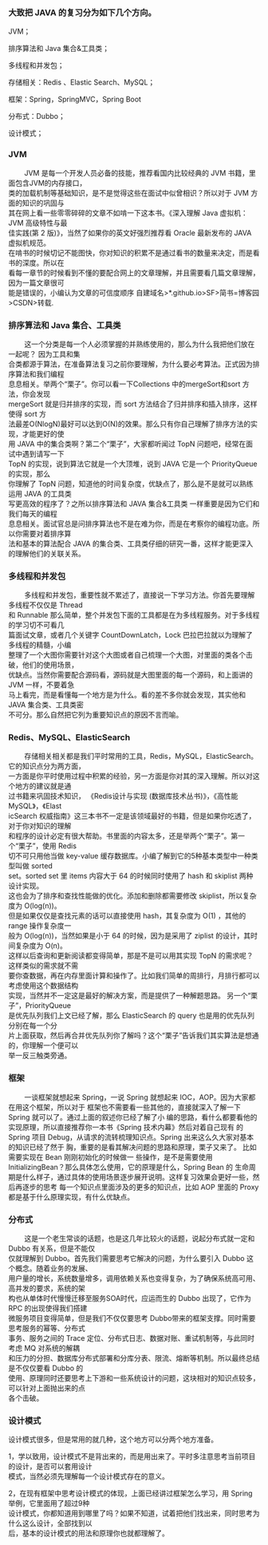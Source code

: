 ### 大致把 JAVA 的复习分为如下几个方向。


JVM；

排序算法和 Java 集合&工具类；

多线程和并发包；

存储相关：Redis 、Elastic Search、MySQL；

框架：Spring，SpringMVC，Spring Boot

分布式：Dubbo；

设计模式；


### JVM
&ensp;&ensp;&ensp;&ensp;
   JVM 是每一个开发人员必备的技能，推荐看国内比较经典的 JVM 书籍，里面包含JVM的内存接口， <br>
类的加载机制等基础知识，是不是觉得这些在面试中似曾相识？所以对于 JVM 方面的知识的巩固与 <br>
其在网上看一些零零碎碎的文章不如啃一下这本书。《深入理解 Java 虚拟机：JVM 高级特性与最 <br>
佳实践(第 2 版)》，当然了如果你的英文好强烈推荐看 Oracle 最新发布的 JAVA 虚拟机规范。 <br>
在啃书的时候切记不能图快，你对知识的积累不是通过看书的数量来决定，而是看书的深度。所以在 <br>
看每一章节的时候看到不懂的要配合网上的文章理解，并且需要看几篇文章理解，因为一篇文章很可 <br>
能是错误的，小编认为文章的可信度顺序 自建域名>*.github.io>SF>简书=博客园>CSDN>转载. <br>


### 排序算法和 Java 集合、工具类
&ensp;&ensp;&ensp;&ensp;
   这一个分类是每一个人必须掌握的并熟练使用的，那么为什么我把他们放在一起呢？  因为工具和集 <br>
合类都源于算法，在准备算法复习之前你要理解，为什么要必考算法。正式因为排序算法和我们编程 <br>
息息相关。举两个“栗子”。你可以看一下Collections 中的mergeSort和sort 方法，你会发现  <br>
mergeSort 就是归并排序的实现，而 sort 方法结合了归并排序和插入排序，这样使得 sort 方 <br>
法最差O(NlogN)最好可以达到O(N)的效果。那么只有你自己理解了排序方法的实现，才能更好的使 <br>
用 JAVA 中的集合类啊？第二个“栗子”，大家都听闻过 TopN 问题吧，经常在面试中遇到请写一下  <br>
TopN 的实现，说到算法它就是一个大顶堆，说到 JAVA 它是一个 PriorityQueue 的实现，那么 <br>
你理解了 TopN 问题，知道他的时间复杂度，优缺点了，那么是不是就可以熟练运用 JAVA 的工具类 <br>
写更高效的程序了？之所以排序算法和 JAVA  集合&工具类 一样重要是因为它们和我们每天的编程 <br>
息息相关。面试官总是问排序算法也不是在难为你，而是在考察你的编程功底。所以你需要对着排序算 <br>
法和基本的算法配合 JAVA 的集合类、工具类仔细的研究一番，这样才能更深入的理解他们的关联关系。   <br>


### 多线程和并发包
&ensp;&ensp;&ensp;&ensp;
   多线程和并发包，重要性就不累述了，直接说一下学习方法。你首先要理解多线程不仅仅是 Thread  <br>
和 Runnable 那么简单，整个并发包下面的工具都是在为多线程服务。对于多线程的学习切不可看几 <br>
篇面试文章，或者几个关键字 CountDownLatch，Lock 巴拉巴拉就以为理解了多线程的精髓，小编 <br>
整理了一个大图你需要针对这个大图或者自己梳理一个大图，对里面的类各个击破，他们的使用场景， <br>
优缺点。当然你需要配合源码看，源码就是大图里面的每一个源码，和上面讲的 JVM 一样，不要着急 <br>
马上看完，而是看懂每一个地方是为什么。看的差不多你就会发现，其实他和 JAVA 集合类、工具类密 <br>
不可分。那么自然把它列为重要知识点的原因不言而喻。 <br>


### Redis、MySQL、ElasticSearch
&ensp;&ensp;&ensp;&ensp;
   存储相关相关都是我们平时常用的工具，Redis，MySQL，ElasticSearch。它的知识点分为两方面， <br>
一方面是你平时使用过程中积累的经验，另一方面是你对其的深入理解。所以对这个地方的建议就是通 <br>
过书籍来巩固技术知识， 《Redis设计与实现 (数据库技术丛书)》，《高性能 MySQL》，《Elast <br>
icSearch 权威指南》这三本书不一定是该领域最好的书籍，但是如果你吃透了，对于你对知识的理解 <br>
和程序的设计必定有很大帮助。书里面的内容太多，还是举两个“栗子”。第一个“栗子”，使用 Redis  <br>
切不可只用他当做 key-value 缓存数据库。小编了解到它的5种基本类型中一种类型叫做 sorted  <br>
set。sorted set 里 items 内容大于 64 的时候同时使用了 hash 和 skiplist 两种设计实现。 <br>
这也会为了排序和查找性能做的优化。添加和删除都需要修改 skiplist，所以复杂度为 O(log(n))。  <br>
但是如果仅仅是查找元素的话可以直接使用 hash，其复杂度为 O(1) ，其他的 range 操作复杂度一 <br>
般为 O(log(n))，当然如果是小于 64 的时候，因为是采用了 ziplist 的设计，其时间复杂度为 O(n)。 <br>
这样以后查询和更新阅读都变得简单，那是不是可以用其实现 TopN 的需求呢？这样类似的需求就不需 <br>
要你查数据，再在内存里面计算和操作了。比如我们简单的周排行，月排行都可以考虑使用这个数据结构 <br>
实现，当然并不一定这是最好的解决方案，而是提供了一种解题思路。 另一个“栗子”，PriorityQueue  <br>
是优先队列我们上文已经了解，那么 ElasticSearch 的 query 也是用的优先队列分别在每一个分 <br>
片上面获取，然后再合并优先队列你了解吗？这个“栗子”告诉我们其实算法是想通的，你理解一个便可以 <br>
举一反三触类旁通。 <br>


### 框架
&ensp;&ensp;&ensp;&ensp;
   一谈框架就想起来 Spring，一说 Spring 就想起来 IOC，AOP。因为大家都在用这个框架，所以对于
框架也不需要看一些其他的，直接就深入了解一下 Spring 就可以了。通过上面的叙述你已经了解了小
编的思路，看什么都要看他的实现原理，所以直接推荐你一本书《Spring 技术内幕》然后对着自己现有
的 Spring 项目 Debug，从请求的流转梳理知识点。Spring 出来这么久大家对基本的知识已经了然于
胸，重要的是看其解决问题的思路和原理，栗子又来了。  比如需要实现在 Bean 刚刚初始化的时候做一
些操作，是不是需要使用InitializingBean？那么具体怎么使用，它的原理是什么，Spring Bean 的
生命周期是什么样子，通过具体的使用场景逐步展开说明。这样复习效果会更好一些，然后再逐步的思考
每一个知识点里面涉及的更多的知识点，比如 AOP 里面的 Proxy 都是基于什么原理实现，有什么优缺点。


### 分布式
&ensp;&ensp;&ensp;&ensp;
   这是一个老生常谈的话题，也是这几年比较火的话题，说起分布式就一定和 Dubbo 有关系，但是不能仅 <br>
仅就理解到 Dubbo。首先我们需要思考它解决的问题，为什么要引入 Dubbo 这个概念。随着业务的发展、 <br>
用户量的增长，系统数量增多，调用依赖关系也变得复杂，为了确保系统高可用、高并发的要求，系统的架 <br>
构也从单体时代慢慢迁移至服务SOA时代，应运而生的 Dubbo 出现了，它作为 RPC 的出现使得我们搭建 <br>
微服务项目变得简单，但是我们不仅仅要思考 Dubbo带来的框架支撑。同时需要思考服务的幂等、分布式 <br>
事务、服务之间的 Trace 定位、分布式日志、数据对账、重试机制等，与此同时考虑 MQ 对系统的解耦 <br>
和压力的分担、数据库分布式部署和分库分表、限流、熔断等机制。所以最终总结是不仅仅要看 Dubbo 的 <br>
使用、原理同时还要思考上下游和一些系统设计的问题，这块相对的知识点较多，可以针对上面抛出来的点 <br>
各个击破。

### 设计模式

设计模式很多，但是常用的就几种，这个地方可以分两个地方准备。

1，学以致用，设计模式不是背出来的，而是用出来了。平时多注意思考当前项目的设计，是否可以套用设计 <br>
模式，当然必须先理解每一个设计模式存在的意义。

2，在现有框架中思考设计模式的体现，上面已经讲过框架怎么学习，用 Spring 举例，它里面用了超过9种 <br>
设计模式，你都知道用到哪里了吗？如果不知道，试着把他们找出来，同时思考为什么这么设计，全部找到以 <br>
后，基本的设计模式的用法和原理你也就都理解了。
